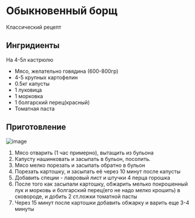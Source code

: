 # Обыкновенный борщ

Классический рецепт

## Ингридиенты
На 4-5л кастрюлю

- Мясо, желательно говядина (600-800гр)
- 4-5 крупных картофелин
- 0.5кг капусты
- 1 луковица
- 1 морковка
- 1 болгарский перец(красный)
- Томатная паста

## Приготовление

![image](https://github.com/fourier/food-recipes/raw/master/borsch.jpg "Борщ")

1. Мясо отварить (1 час примерно), вытащить из бульона
2. Капусту нашинковать и засыпать в бульон, посолить.
3. Мясо мелко порезать и засыпать обратно в бульон
4. Порезать картошку, и засыпать её через 10 минут после капусты
5. Добавить специи - лавровый лист и штучки 4 перца горошка
4. После того как засыпали картошку, обжарить мелько покрошенный лук и морковь и болгарский перец(его не надо мелко крошить) в сковороде, и добить 2 ст.ложки томатной пасты
5. Через 15 минут после картошки добавить обжарку и варить еще 3-4 минуты
